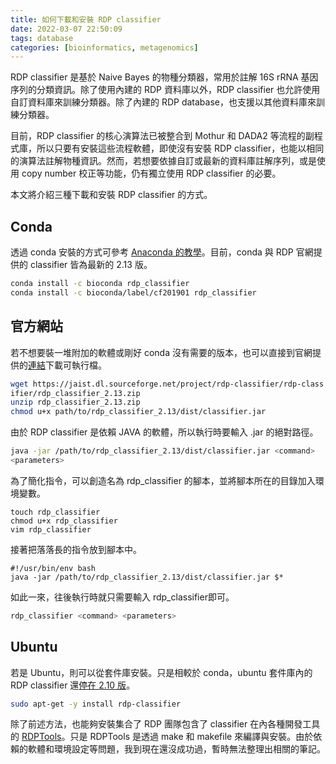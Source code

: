 ```yaml
---
title: 如何下載和安裝 RDP classifier
date: 2022-03-07 22:50:09
tags: database
categories: [bioinformatics, metagenomics]
---
```


RDP classifier 是基於 Naive Bayes 的物種分類器，常用於註解 16S rRNA 基因序列的分類資訊。除了使用內建的 RDP 資料庫以外，RDP classifier 也允許使用自訂資料庫來訓練分類器。除了內建的 RDP database，也支援以其他資料庫來訓練分類器。

目前，RDP classifier 的核心演算法已被整合到 Mothur 和 DADA2 等流程的副程式庫，所以只要有安裝這些流程軟體，即使沒有安裝 RDP classifier，也能以相同的演算法註解物種資訊。然而，若想要依據自訂或最新的資料庫註解序列，或是使用 copy number 校正等功能，仍有獨立使用 RDP classifier 的必要。

本文將介紹三種下載和安裝 RDP classifier 的方式。

<!--more-->

## Conda
透過 conda 安裝的方式可參考 [Anaconda 的教學](https://anaconda.org/bioconda/rdp_classifier)。目前，conda 與 RDP 官網提供的 classifier 皆為最新的 2.13 版。

```bash
conda install -c bioconda rdp_classifier
conda install -c bioconda/label/cf201901 rdp_classifier
```

## 官方網站
若不想要裝一堆附加的軟體或剛好 conda 沒有需要的版本，也可以直接到官網提供的[連結](https://sourceforge.net/projects/rdp-classifier/)下載可執行檔。

```bash
wget https://jaist.dl.sourceforge.net/project/rdp-classifier/rdp-class
ifier/rdp_classifier_2.13.zip
unzip rdp_classifier_2.13.zip
chmod u+x path/to/rdp_classifier_2.13/dist/classifier.jar
```

由於 RDP classifier 是依賴 JAVA 的軟體，所以執行時要輸入 .jar 的絕對路徑。

```bash
java -jar /path/to/rdp_classifier_2.13/dist/classifier.jar <command>  
<parameters>
```
為了簡化指令，可以創造名為 rdp_classifier 的腳本，並將腳本所在的目錄加入環境變數。

```
touch rdp_classifier
chmod u+x rdp_classifier
vim rdp_classifier
```
接著把落落長的指令放到腳本中。
```
#!/usr/bin/env bash
java -jar /path/to/rdp_classifier_2.13/dist/classifier.jar $*
```
如此一來，往後執行時就只需要輸入 rdp_classifier即可。

```bash
rdp_classifier <command> <parameters>
```
## Ubuntu
若是 Ubuntu，則可以從套件庫安裝。只是相較於 conda，ubuntu 套件庫內的 RDP classifier 還[停在 2.10 版](https://packages.ubuntu.com/impish/rdp-classifier)。
```bash
sudo apt-get -y install rdp-classifier
```
除了前述方法，也能夠安裝集合了 RDP 團隊包含了 classifier 在內各種開發工具的 [RDPTools](https://github.com/rdpstaff/RDPTools)。只是 RDPTools 是透過 make 和 makefile 來編譯與安裝。由於依賴的軟體和環境設定等問題，我到現在還沒成功過，暫時無法整理出相關的筆記。